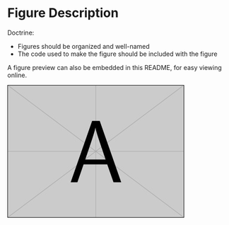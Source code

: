 # Figure Description

Doctrine:
- Figures should be organized and well-named
- The code used to make the figure should be included with the figure

A figure preview can also be embedded in this README, for easy viewing online.

![Example Image Caption](example-image-a.jpg)